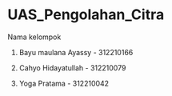 # UAS_Pengolahan_Citra



Nama kelompok 

1. Bayu maulana Ayassy - 312210166

2. Cahyo Hidayatullah - 312210079 

3. Yoga Pratama - 312210042
